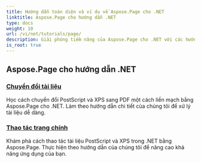 ```yaml
---
title: Hướng dẫn toàn diện và ví dụ về Aspose.Page cho .NET
linktitle: Aspose.Page cho hướng dẫn .NET
type: docs
weight: 10
url: /vi/net/tutorials/page/
description: Giải phóng tiềm năng của Aspose.Page cho .NET với các hướng dẫn bao gồm sáng tạo, thao tác và nâng cao. Làm chủ từ các kỹ thuật cơ bản đến nâng cao một cách dễ dàng.
is_root: true
---
```


## Aspose.Page cho hướng dẫn .NET 

### [Chuyển đổi tài liệu](./convert-document/)
Học cách chuyển đổi PostScript và XPS sang PDF một cách liền mạch bằng Aspose.Page cho .NET. Làm theo hướng dẫn chi tiết của chúng tôi để xử lý tài liệu dễ dàng.
### [Thao tác trang chính](./master-page-manipulation/)
Khám phá cách thao tác tài liệu PostScript và XPS trong .NET bằng Aspose.Page. Thực hiện theo hướng dẫn của chúng tôi để nâng cao khả năng ứng dụng của bạn.